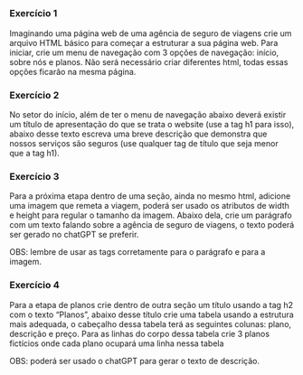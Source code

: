 ## 
<h3>Exercício 1</h3>
<p>Imaginando uma página web de uma agência de seguro de viagens crie um arquivo HTML básico para começar a estruturar a sua página web.
   Para iniciar, crie um menu de navegação com 3 opções de navegação: início, sobre nós e planos. Não será necessário criar diferentes html, todas essas opções ficarão na mesma página.</p>
  
<h3>Exercício 2</h3>
<p>No setor do início, além de ter o menu de navegação abaixo deverá existir um título de apresentação do que se trata o website (use a tag h1 para isso), 
  abaixo desse texto escreva uma breve descrição que demonstra que nossos serviços são seguros (use qualquer tag de título que seja menor que a tag h1).</p>
  
<h3>Exercício 3</h3>
<p>Para a próxima etapa dentro de uma seção, ainda no mesmo html, adicione uma imagem que remeta a viagem, poderá ser usado os atributos de width e height para regular o tamanho da imagem. 
  Abaixo dela, crie um parágrafo com um texto falando sobre a agência de seguro de viagens, o texto poderá ser gerado no chatGPT se preferir.

OBS: lembre de usar as tags corretamente para o parágrafo e para a imagem.</p>

<h3>Exercício 4</h3>
<p>Para a etapa de planos crie dentro de outra seção um título usando a tag h2 com o texto “Planos”, abaixo desse título crie uma tabela usando a estrutura mais adequada, 
  o cabeçalho dessa tabela terá as seguintes colunas: plano, descrição e preço. Para as linhas do corpo dessa tabela crie 3 planos fictícios onde cada plano ocupará uma linha nessa tabela

OBS: poderá ser usado o chatGPT para gerar o texto de descrição.</p>
